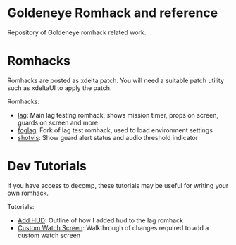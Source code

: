 # Goldeneye Romhack and reference

Repository of Goldeneye romhack related work.

# Romhacks

Romhacks are posted as xdelta patch. You will need a suitable patch utility such as xdeltaUI to apply the patch.

Romhacks:

- [lag](lag/readme.md): Main lag testing romhack, shows mission timer, props on screen, guards on screen and more
- [foglag](foglag/readme.md): Fork of lag test romhack, used to load environment settings
- [shotvis](shotviz/readme.md): Show guard alert status and audio threshold indicator

# Dev Tutorials

If you have access to decomp, these tutorials may be useful for writing your own romhack.

Tutorials:

- [Add HUD](lag/hud_readme.md): Outline of how I added hud to the lag romhack
- [Custom Watch Screen](doc/tutorial/WatchMenu.md): Walkthrough of changes required to add a custom watch screen